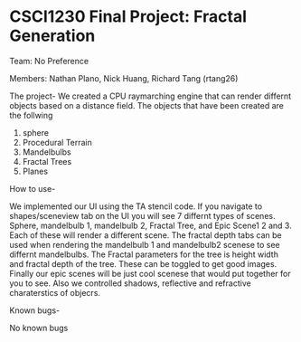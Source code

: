 # CSCI1230 Final Project: Fractal Generation

Team: No Preference

Members: Nathan Plano, Nick Huang, Richard Tang (rtang26)

The project- We created a CPU raymarching engine that can render differnt objects based on a distance field. The objects that have been created are the follwing 

1. sphere
2. Procedural Terrain 
3. Mandelbulbs 
4. Fractal Trees
5. Planes 



How to use-

We implemented our UI using the TA stencil code. If you navigate to shapes/sceneview tab on the UI you will see 7 differnt types of scenes. Sphere, mandelbulb 1, mandelbulb 2, Fractal Tree, and Epic Scene1 2 and 3.  Each of these will render a different scene. The fractal depth tabs can be used when rendering the mandelbulb 1 and mandelbulb2 scenese to see differnt mandelbulbs. The Fractal parameters for the tree is height width and fractal depth of the tree. These can be toggled to get good images. Finally our epic scenes will be just cool scenese that would put together for you to see. Also we controlled shadows, reflective and refractive charaterstics of objecrs. 



Known bugs-

No known bugs
